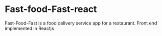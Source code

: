 # Fast-food-Fast-react
Fast-Food-Fast is a food delivery service app for a restaurant. Front end implemented in Reactjs
